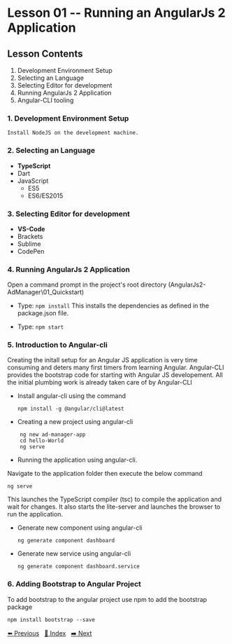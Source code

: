 # Lesson 01 -- Running an AngularJs 2 Application

## Lesson Contents

1. Development Environment Setup
1. Selecting an Language
1. Selecting Editor for development
1. Running AngularJs 2 Application
1. Angular-CLI tooling

### 1. Development Environment Setup

    Install NodeJS on the development machine.

### 2. Selecting an Language

- **TypeScript**
- Dart
- JavaScript
  - ES5
  - ES6/ES2015

### 3. Selecting Editor for development

- **VS-Code**
- Brackets
- Sublime
- CodePen

### 4. Running AngularJs 2 Application

Open a command prompt in the project's root directory  (AngularJs2-AdManager\01_Quickstart)

- Type: `npm install`
 This installs the dependencies as defined in the package.json file.

- Type: `npm start`

### 5. Introduction to Angular-cli

Creating the initall setup for an Angular JS application is very time consuming and deters many first timers from learning Angular. Angular-CLI provides the bootstrap code for starting with Angular JS developement. All the initial plumbing work is already taken care of by Angular-CLI

- Install angular-cli using the command

  `npm install -g @angular/cli@latest`

- Creating a new project using angular-cli

``` dos
    ng new ad-manager-app
    cd hello-World
    ng serve
```

- Running the application using angular-cli.

Navigate to the application folder then execute the below command

  `ng serve`

This launches the TypeScript compiler (tsc) to compile the application and wait for changes.
It also starts the lite-server and launches the browser to run the application.

- Generate new component using angular-cli

  `ng generate component dashboard`

- Generate new service using angular-cli

  `ng generate component dashboard.service`

### 6. Adding Bootstrap to Angular Project

To add bootstrap to the angular project use npm to add the bootstrap package

  `npm install bootstrap --save`

[:arrow_left: Previous](<https://github.com/costaivo/AdManagerUI-AngularJs/tree/master>)&nbsp;&nbsp;
[:1234: Index](<https://github.com/costaivo/AdManagerUI-AngularJs/tree/master>)&nbsp;&nbsp;
[:arrow_right: Next](<https://github.com/costaivo/AdManagerUI-AngularJs/tree/master/01_AdManager/01_Level/02_Lesson>)
